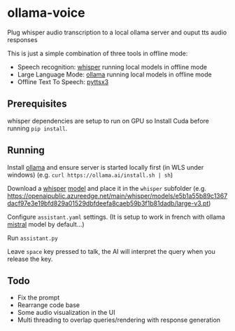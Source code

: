 # ollama-voice
Plug whisper audio transcription to a local ollama server and ouput tts audio responses

This is just a simple combination of three tools in offline mode:
 - Speech recognition: [whisper](https://github.com/openai/whisper) running local models in offline mode
 - Large Language Mode: [ollama](https://github.com/jmorganca/ollama) running local models in offline mode
 - Offline Text To Speech: [pyttsx3](https://pypi.org/project/pyttsx3/)

## Prerequisites

whisper dependencies are setup to run on GPU so Install Cuda before running `pip install`.

## Running

Install [ollama](https://ollama.ai/) and ensure server is started locally first (in WLS under windows) (e.g. `curl https://ollama.ai/install.sh | sh`)

Download a [whisper](https://github.com/openai/whisper) [model](https://github.com/openai/whisper#available-models-and-languages) and place it in the `whisper` subfolder (e.g. https://openaipublic.azureedge.net/main/whisper/models/e5b1a55b89c1367dacf97e3e19bfd829a01529dbfdeefa8caeb59b3f1b81dadb/large-v3.pt)

Configure `assistant.yaml` settings. (It is setup to work in french with ollama [mistral](https://ollama.ai/library/mistral) model by default...)

Run `assistant.py`

Leave `space` key pressed to talk, the AI will interpret the query when you release the key.

## Todo

- Fix the prompt
- Rearrange code base
- Some audio visualization in the UI
- Multi threading to overlap queries/rendering with response generation